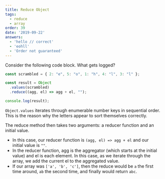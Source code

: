 ```yaml
---
title: Reduce Object
tags:
  - reduce
  - array
order: 39
date: '2019-09-22'
answers:
  - 'hello // correct'
  - 'eohll'
  - 'Order not guaranteed'
---
```


Consider the following code block. What gets logged?

```javascript
const scrambled = { 2: "e", 5: "o", 1: "h", 4: "l", 3: "l" };

const result = Object
  .values(scrambled)
  .reduce((agg, el) => agg + el, "");

console.log(result);
```

<!-- explanation -->

`Object.values` iterates through enumerable number keys in sequential order. This is the reason why the letters appear to sort themselves correctly.

The reduce method then takes two arguments: a reducer function and an initial value.
- In this case, our reducer function is `(agg, el) => agg + el` and our initial value is `""`. 
- In the reducer function, agg is the aggregator (which starts at the initial value) and el is each element. In this case, as we iterate through the array, we add the current el to the aggregated value. 
- If our array was `['a', 'b', 'c']`, then the reduce would be `a` the first time around, `ab` the second time, and finally would return `abc`.
